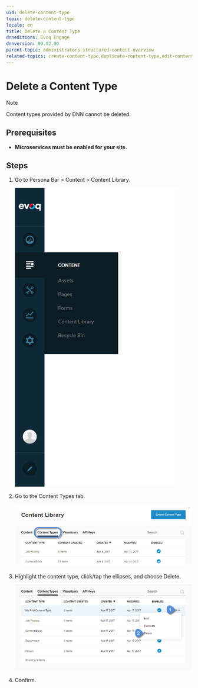 ```yaml
---
uid: delete-content-type
topic: delete-content-type
locale: en
title: Delete a Content Type
dnneditions: Evoq Engage
dnnversion: 09.02.00
parent-topic: administrators-structured-content-overview
related-topics: create-content-type,duplicate-content-type,edit-content-type,content-fields-versus-form-fields
---
```


# Delete a Content Type

> [!NOTE]
> Content types provided by DNN cannot be deleted.

## Prerequisites

*   **Microservices must be enabled for your site.**

## Steps

1.  Go to Persona Bar \> Content \> Content Library.
    
    ![Persona Bar > Content > Content Library](/images/scr-pbar-host-Content-E91.png)
      
2.  Go to the Content Types tab.
    
    ![Content Types](/images/scr-pbtabs-all-Content-ContentLibrary-ContentTypes-E91.png)
    
3.  Highlight the content type, click/tap the ellipses, and choose Delete.
    
      
    
    ![Content Type ellipses menu > Delete](/images/scr-ContentTypes-Ellipses-Delete-E91.png)
    
      
    
4.  Confirm.